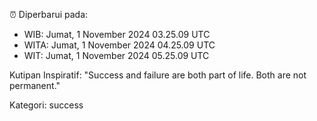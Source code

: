 ⏰ Diperbarui pada:
- WIB: Jumat, 1 November 2024 03.25.09 UTC
- WITA: Jumat, 1 November 2024 04.25.09 UTC
- WIT: Jumat, 1 November 2024 05.25.09 UTC

Kutipan Inspiratif:
"Success and failure are both part of life. Both are not permanent."


Kategori: success

